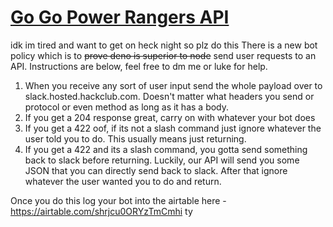# [Go Go Power Rangers API](https://hackclub.slack.com/files/UCZ3KTNN6/F013X1YK6Q0/hack_club_power_rangers.jpg?origin_team=T0266FRGM&origin_channel=DL3Q1CW90)
idk im tired and want to get on heck night so plz do this
There is a new bot policy which is to ~~prove deno is superior to node~~ send user requests to an API. Instructions are below, feel free to dm me or luke for help.

1. When you receive any sort of user input send the whole payload over to slack.hosted.hackclub.com. Doesn't matter what headers you send or protocol or even method as long as it has a body.
2. If you get a 204 response great, carry on with whatever your bot does
3. If you get a 422 oof, if its not a slash command just ignore whatever the user told you to do. This usually means just returning.
4. If you get a 422 and its a slash command, you gotta send something back to slack before returning. Luckily, our API will send you some JSON that you can directly send back to slack. After that ignore whatever the user wanted you to do and return.

Once you do this log your bot into the airtable here - https://airtable.com/shrjcu0ORYzTmCmhi ty
